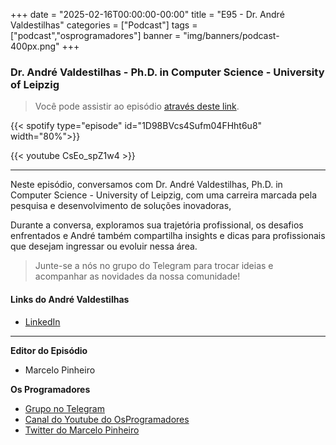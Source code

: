+++
date = "2025-02-16T00:00:00-00:00"
title = "E95 - Dr. André Valdestilhas"
categories = ["Podcast"]
tags = ["podcast","osprogramadores"]
banner = "img/banners/podcast-400px.png"
+++

###  Dr. André Valdestilhas - Ph.D. in Computer Science - University of Leipzig
> Você pode assistir ao episódio [através deste link](https://www.youtube.com/watch?v=CsEo_spZ1w4&t=41s).

{{< spotify type="episode" id="1D98BVcs4Sufm04FHht6u8" width="80%">}}

{{< youtube CsEo_spZ1w4 >}}

___

Neste episódio, conversamos com Dr. André Valdestilhas, Ph.D. in Computer Science - University of Leipzig, com uma carreira marcada pela pesquisa e desenvolvimento de soluções inovadoras,

Durante a conversa, exploramos sua trajetória profissional, os desafios enfrentados e André também compartilha insights e dicas para profissionais que desejam ingressar ou evoluir nessa área.

> Junte-se a nós no grupo do Telegram para trocar ideias e acompanhar as novidades da nossa comunidade!

#### Links do André Valdestilhas

* [LinkedIn](https://www.linkedin.com/in/dr-andre-valdestilhas-99196521/)

___


**Editor do Episódio**

- Marcelo Pinheiro

**Os Programadores**

- [Grupo no Telegram](https://t.me/osprogramadores)
- [Canal do Youtube do OsProgramadores](https://www.youtube.com/channel/UCt_YNYGl6K5yNXlXEQDdwWg?view_as=subscriber)
- [Twitter do Marcelo Pinheiro](https://twitter.com/mpinheir)
